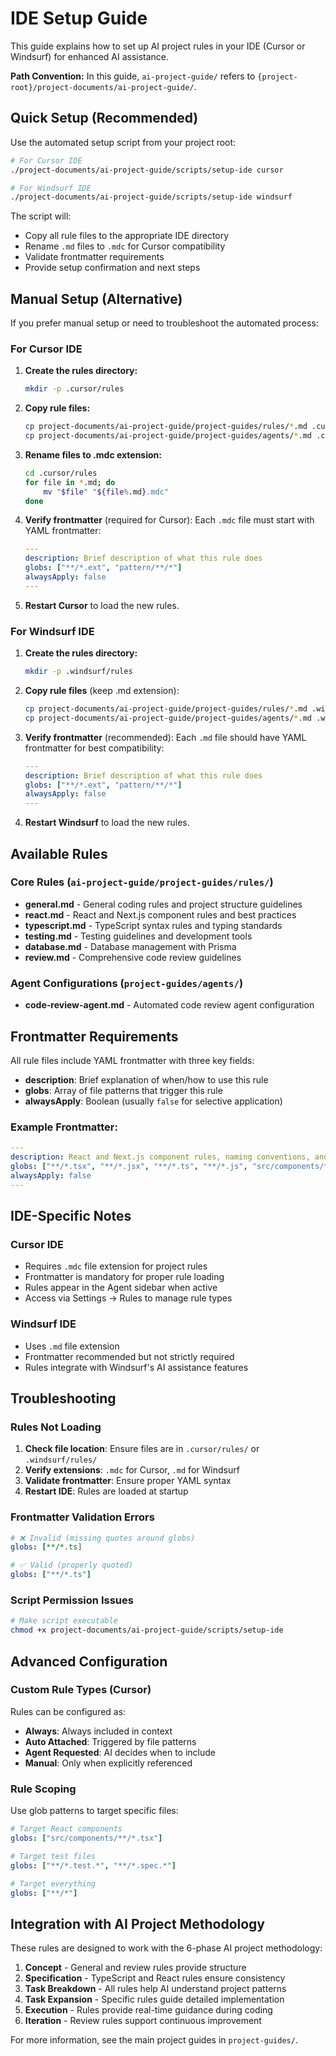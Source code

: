 # IDE Setup Guide

This guide explains how to set up AI project rules in your IDE (Cursor or Windsurf) for enhanced AI assistance.

**Path Convention:** In this guide, `ai-project-guide/` refers to `{project-root}/project-documents/ai-project-guide/`.

## Quick Setup (Recommended)

Use the automated setup script from your project root:

```bash
# For Cursor IDE
./project-documents/ai-project-guide/scripts/setup-ide cursor

# For Windsurf IDE
./project-documents/ai-project-guide/scripts/setup-ide windsurf
```

The script will:
- Copy all rule files to the appropriate IDE directory
- Rename `.md` files to `.mdc` for Cursor compatibility
- Validate frontmatter requirements
- Provide setup confirmation and next steps

## Manual Setup (Alternative)

If you prefer manual setup or need to troubleshoot the automated process:

### For Cursor IDE

1. **Create the rules directory:**
   ```bash
   mkdir -p .cursor/rules
   ```

2. **Copy rule files:**
   ```bash
   cp project-documents/ai-project-guide/project-guides/rules/*.md .cursor/rules/
   cp project-documents/ai-project-guide/project-guides/agents/*.md .cursor/rules/
   ```

3. **Rename files to .mdc extension:**
   ```bash
   cd .cursor/rules
   for file in *.md; do
       mv "$file" "${file%.md}.mdc"
   done
   ```

4. **Verify frontmatter** (required for Cursor):
   Each `.mdc` file must start with YAML frontmatter:
   ```yaml
   ---
   description: Brief description of what this rule does
   globs: ["**/*.ext", "pattern/**/*"]
   alwaysApply: false
   ---
   ```

5. **Restart Cursor** to load the new rules.

### For Windsurf IDE

1. **Create the rules directory:**
   ```bash
   mkdir -p .windsurf/rules
   ```

2. **Copy rule files** (keep .md extension):
   ```bash
   cp project-documents/ai-project-guide/project-guides/rules/*.md .windsurf/rules/
   cp project-documents/ai-project-guide/project-guides/agents/*.md .windsurf/rules/
   ```

3. **Verify frontmatter** (recommended):
   Each `.md` file should have YAML frontmatter for best compatibility:
   ```yaml
   ---
   description: Brief description of what this rule does
   globs: ["**/*.ext", "pattern/**/*"]
   alwaysApply: false
   ---
   ```

4. **Restart Windsurf** to load the new rules.

## Available Rules

### Core Rules (`ai-project-guide/project-guides/rules/`)
- **general.md** - General coding rules and project structure guidelines
- **react.md** - React and Next.js component rules and best practices
- **typescript.md** - TypeScript syntax rules and typing standards
- **testing.md** - Testing guidelines and development tools
- **database.md** - Database management with Prisma
- **review.md** - Comprehensive code review guidelines

### Agent Configurations (`project-guides/agents/`)
- **code-review-agent.md** - Automated code review agent configuration

## Frontmatter Requirements

All rule files include YAML frontmatter with three key fields:

- **description**: Brief explanation of when/how to use this rule
- **globs**: Array of file patterns that trigger this rule
- **alwaysApply**: Boolean (usually `false` for selective application)

### Example Frontmatter:
```yaml
---
description: React and Next.js component rules, naming conventions, and best practices
globs: ["**/*.tsx", "**/*.jsx", "**/*.ts", "**/*.js", "src/components/**/*", "app/**/*"]
alwaysApply: false
---
```

## IDE-Specific Notes

### Cursor IDE
- Requires `.mdc` file extension for project rules
- Frontmatter is mandatory for proper rule loading
- Rules appear in the Agent sidebar when active
- Access via Settings → Rules to manage rule types

### Windsurf IDE
- Uses `.md` file extension
- Frontmatter recommended but not strictly required
- Rules integrate with Windsurf's AI assistance features

## Troubleshooting

### Rules Not Loading
1. **Check file location**: Ensure files are in `.cursor/rules/` or `.windsurf/rules/`
2. **Verify extensions**: `.mdc` for Cursor, `.md` for Windsurf
3. **Validate frontmatter**: Ensure proper YAML syntax
4. **Restart IDE**: Rules are loaded at startup

### Frontmatter Validation Errors
```yaml
# ❌ Invalid (missing quotes around globs)
globs: [**/*.ts]

# ✅ Valid (properly quoted)
globs: ["**/*.ts"]
```

### Script Permission Issues
```bash
# Make script executable
chmod +x project-documents/ai-project-guide/scripts/setup-ide
```

## Advanced Configuration

### Custom Rule Types (Cursor)
Rules can be configured as:
- **Always**: Always included in context
- **Auto Attached**: Triggered by file patterns
- **Agent Requested**: AI decides when to include
- **Manual**: Only when explicitly referenced

### Rule Scoping
Use glob patterns to target specific files:
```yaml
# Target React components
globs: ["src/components/**/*.tsx"]

# Target test files
globs: ["**/*.test.*", "**/*.spec.*"]

# Target everything
globs: ["**/*"]
```

## Integration with AI Project Methodology

These rules are designed to work with the 6-phase AI project methodology:

1. **Concept** - General and review rules provide structure
2. **Specification** - TypeScript and React rules ensure consistency  
3. **Task Breakdown** - All rules help AI understand project patterns
4. **Task Expansion** - Specific rules guide detailed implementation
5. **Execution** - Rules provide real-time guidance during coding
6. **Iteration** - Review rules support continuous improvement

For more information, see the main project guides in `project-guides/`. 